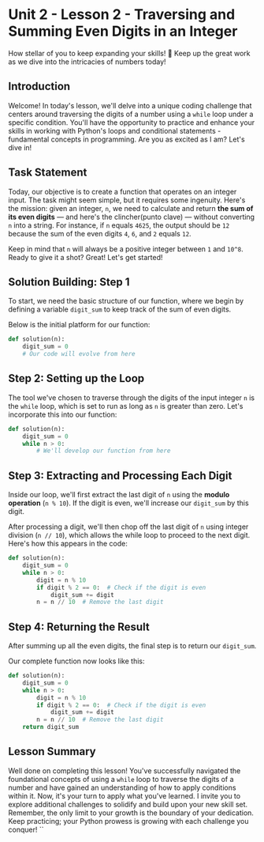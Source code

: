 # Unit 2 - Lesson 2 - Traversing and Summing Even Digits in an Integer
How stellar of you to keep expanding your skills! 🚀 Keep up the great work as we dive into the intricacies of numbers today!

## Introduction
Welcome! In today's lesson, we'll delve into a unique coding challenge that centers around traversing the digits of a number using a `while` loop under a specific condition. You'll have the opportunity to practice and enhance your skills in working with Python's loops and conditional statements - fundamental concepts in programming. Are you as excited as I am? Let's dive in!

## Task Statement
Today, our objective is to create a function that operates on an integer input. The task might seem simple, but it requires some ingenuity. Here's the mission: given an integer, `n`, we need to calculate and return **the sum of its even digits** — and here's the clincher(punto clave) — without converting `n` into a string. For instance, if `n` equals `4625`, the output should be `12` because the sum of the even digits `4`, `6`, and `2` equals `12`.

Keep in mind that `n` will always be a positive integer between 
`1` and `10^8`. Ready to give it a shot? Great! Let's get started!

## Solution Building: Step 1
To start, we need the basic structure of our function, where we begin by defining a variable `digit_sum` to keep track of the sum of even digits.

Below is the initial platform for our function:

```Python
def solution(n):
    digit_sum = 0
    # Our code will evolve from here
```
## Step 2: Setting up the Loop
The tool we've chosen to traverse through the digits of the input integer `n` is the `while` loop, which is set to run as long as `n` is greater than zero. Let's incorporate this into our function:

```Python
def solution(n):
    digit_sum = 0
    while n > 0:
        # We'll develop our function from here
```

## Step 3: Extracting and Processing Each Digit
Inside our loop, we'll first extract the last digit of `n` using the **modulo operation** (`n % 10`). If the digit is even, we'll increase our `digit_sum` by this digit.

After processing a digit, we'll then chop off the last digit of `n` using integer division (`n // 10`), which allows the while loop to proceed to the next digit. Here's how this appears in the code:

```Python
def solution(n):
    digit_sum = 0
    while n > 0:
        digit = n % 10
        if digit % 2 == 0:  # Check if the digit is even
            digit_sum += digit
        n = n // 10  # Remove the last digit
```

## Step 4: Returning the Result
After summing up all the even digits, the final step is to return our `digit_sum`.

Our complete function now looks like this:

```Python
def solution(n):
    digit_sum = 0
    while n > 0:
        digit = n % 10
        if digit % 2 == 0:  # Check if the digit is even
            digit_sum += digit
        n = n // 10  # Remove the last digit
    return digit_sum
```   
## Lesson Summary
Well done on completing this lesson! You've successfully navigated the foundational concepts of using a `while` loop to traverse the digits of a number and have gained an understanding of how to apply conditions within it. Now, it's your turn to apply what you've learned. I invite you to explore additional challenges to solidify and build upon your new skill set. Remember, the only limit to your growth is the boundary of your dedication. Keep practicing; your Python prowess is growing with each challenge you conquer!
``